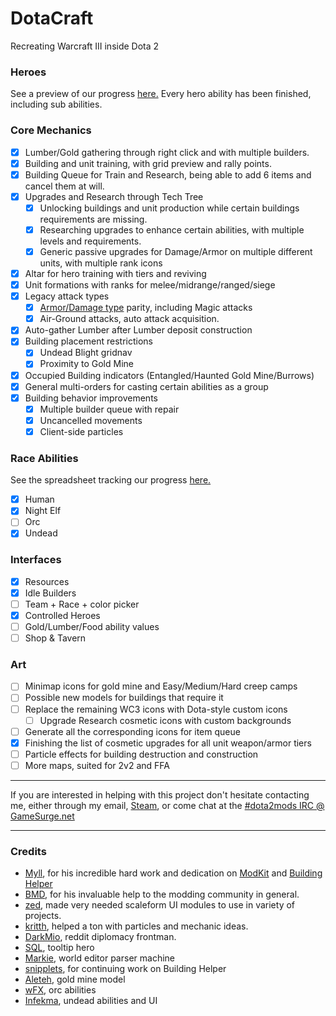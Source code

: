 # DotaCraft
Recreating Warcraft III inside Dota 2

### Heroes
See a preview of our progress [here.](http://moddota.com/forums/discussion/comment/382/#Comment_382) Every hero ability has been finished, including sub abilities.

### Core Mechanics

- [x] Lumber/Gold gathering through right click and with multiple builders.
- [x] Building and unit training, with grid preview and rally points.
- [x] Building Queue for Train and Research, being able to add 6 items and cancel them at will.
- [x] Upgrades and Research through Tech Tree
  - [x] Unlocking buildings and unit production while certain buildings requirements are missing.
  - [x] Researching upgrades to enhance certain abilities, with multiple levels and requirements.
  - [x] Generic passive upgrades for Damage/Armor on multiple different units, with multiple rank icons 
- [x] Altar for hero training with tiers and reviving
- [x] Unit formations with ranks for melee/midrange/ranged/siege
- [x] Legacy attack types
  - [x] [Armor/Damage type](http://classic.battle.net/war3/basics/armorandweapontypes.shtml) parity, including Magic attacks
  - [x] Air-Ground attacks, auto attack acquisition.
- [x] Auto-gather Lumber after Lumber deposit construction
- [x] Building placement restrictions
  - [x] Undead Blight gridnav
  - [x] Proximity to Gold Mine
- [x] Occupied Building indicators (Entangled/Haunted Gold Mine/Burrows)
- [x] General multi-orders for casting certain abilities as a group
- [x] Building behavior improvements
  - [x] Multiple builder queue with repair
  - [x] Uncancelled movements
  - [x] Client-side particles

### Race Abilities
See the spreadsheet tracking our progress [here.](https://docs.google.com/spreadsheets/d/1qwyG20YNi88G-SFYbaiyxi11Vtar8kjNXXJCMZyF7Y0/edit#gid=1929065693)

- [x] Human
- [x] Night Elf
- [ ] Orc
- [x] Undead

### Interfaces

- [x] Resources
- [x] Idle Builders
- [ ] Team + Race + color picker
- [x] Controlled Heroes
- [ ] Gold/Lumber/Food ability values
- [ ] Shop & Tavern

### Art

- [  ] Minimap icons for gold mine and Easy/Medium/Hard creep camps
- [ ] Possible new models for buildings that require it
- [ ] Replace the remaining WC3 icons with Dota-style custom icons
  - [ ] Upgrade Research cosmetic icons with custom backgrounds 
- [ ] Generate all the corresponding icons for item queue 
- [x] Finishing the list of cosmetic upgrades for all unit weapon/armor tiers
- [ ] Particle effects for building destruction and construction
- [ ] More maps, suited for 2v2 and FFA

---

If you are interested in helping with this project don't hesitate contacting me, either through my email, [Steam](http://steamcommunity.com/id/mnoya), or come chat at the [#dota2mods IRC @ GameSurge.net](kiwiirc.com/client/irc.gamesurge.net/?#dota2mods)

---

### Credits

* [Myll](https://github.com/Myll), for his incredible hard work and dedication on [ModKit](https://github.com/Myll/Dota-2-ModKit) and [Building Helper](https://github.com/Myll/Dota-2-Building-Helper)
* [BMD](https://github.com/bmddota), for his invaluable help to the modding community in general.
* [zed](https://github.com/zedor), made very needed scaleform UI modules to use in variety of projects.
* [kritth](https://github.com/kritth), helped a ton with particles and mechanic ideas.
* [DarkMio](https://github.com/DarkMio), reddit diplomacy frontman.
* [SQL](https://github.com/justSQL), tooltip hero
* [Markie](https://github.com/TheMarkie), world editor parser machine
* [snipplets](https://github.com/snipplets), for continuing work on Building Helper
* [Aleteh](https://github.com/Aleteh), gold mine model
* [wFX](https://github.com/vhpanisa), orc abilities
* [Infekma](https://github.com/Infekma), undead abilities and UI
